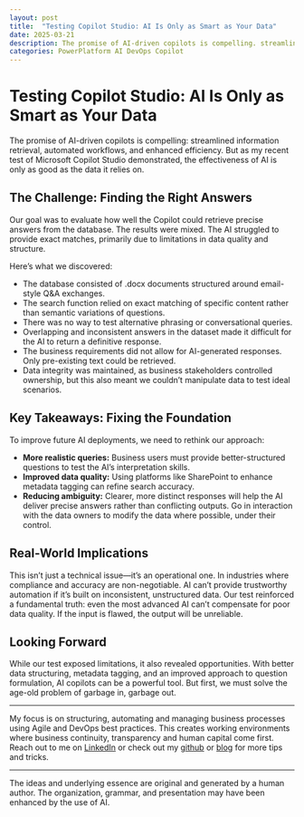 ```yaml
---
layout: post
title:  "Testing Copilot Studio: AI Is Only as Smart as Your Data"
date: 2025-03-21
description: The promise of AI-driven copilots is compelling. streamlined information retrieval, automated workflows, and enhanced efficiency. But as my recent test of Microsoft Copilot Studio demonstrated, the effectiveness of AI is only as good as the data it relies on.
categories: PowerPlatform AI DevOps Copilot
---
```


# Testing Copilot Studio: AI Is Only as Smart as Your Data

The promise of AI-driven copilots is compelling: streamlined information retrieval, automated workflows, and enhanced efficiency. But as my recent test of Microsoft Copilot Studio demonstrated, the effectiveness of AI is only as good as the data it relies on.

## The Challenge: Finding the Right Answers

Our goal was to evaluate how well the Copilot could retrieve precise answers from the database. The results were mixed. The AI struggled to provide exact matches, primarily due to limitations in data quality and structure.

Here’s what we discovered:

- The database consisted of .docx documents structured around email-style Q&A exchanges.
- The search function relied on exact matching of specific content rather than semantic variations of questions.
- There was no way to test alternative phrasing or conversational queries.
- Overlapping and inconsistent answers in the dataset made it difficult for the AI to return a definitive response.
- The business requirements did not allow for AI-generated responses. Only pre-existing text could be retrieved.
- Data integrity was maintained, as business stakeholders controlled ownership, but this also meant we couldn’t manipulate data to test ideal scenarios.

## Key Takeaways: Fixing the Foundation

To improve future AI deployments, we need to rethink our approach:

- **More realistic queries:** Business users must provide better-structured questions to test the AI’s interpretation skills.
- **Improved data quality:** Using platforms like SharePoint to enhance metadata tagging can refine search accuracy.
- **Reducing ambiguity:** Clearer, more distinct responses will help the AI deliver precise answers rather than conflicting outputs. Go in interaction with the data owners to modify the data where possible, under their control.

## Real-World Implications

This isn’t just a technical issue—it’s an operational one. In industries where compliance and accuracy are non-negotiable. AI can’t provide trustworthy automation if it’s built on inconsistent, unstructured data. Our test reinforced a fundamental truth: even the most advanced AI can’t compensate for poor data quality. If the input is flawed, the output will be unreliable.

## Looking Forward

While our test exposed limitations, it also revealed opportunities. With better data structuring, metadata tagging, and an improved approach to question formulation, AI copilots can be a powerful tool. But first, we must solve the age-old problem of garbage in, garbage out.

----
My focus is on structuring, automating and managing business processes using Agile and DevOps best practices. This creates working environments where business continuity, transparency and human capital come first. Reach out to me on [LinkedIn](https://www.linkedin.com/in/dennisvanaelst) or check out my [github](https://github.com/dva81) or [blog](https://www.dennisvanaelst.net/) for more tips and tricks.

----
The ideas and underlying essence are original and generated by a human author. The organization, grammar, and presentation may have been enhanced by the use of AI.

